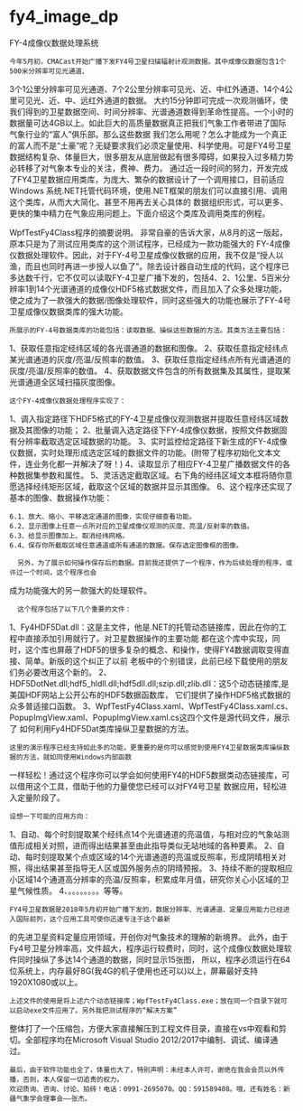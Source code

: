 # fy4_image_dp

FY-4成像仪数据处理系统

    今年5月初，CMACast开始广播下发FY4号卫星扫描辐射计观测数据。其中成像仪数据包含1个500米分辨率可见光通道、
3个1公里分辨率可见光通道、7个2公里分辨率可见光、近、中红外通道、14个4公里可见光、近、中、远红外通道的数据。
大约15分钟即可完成一次观测循环，使我们得到的卫星数据空间、时间分辨率、光谱通道数得到革命性提高。一个小时的
数据量可达4GB以上。如此巨大的高质量数据真正把我们气象工作者带进了国际气象行业的“富人”俱乐部。那么这些数据
我们怎么用呢？怎么才能成为一个真正的富人而不是“土豪”呢？无疑要求我们必须定量使用、科学使用。可是FY4号卫星
数据结构复杂、体量巨大，很多朋友从底层做起有很多障碍，如果投入过多精力势必转移了对气象本专业的关注，费神、费力。
通过近一段时间的努力，开发完成了FY4卫星数据应用类库，为庞大、繁杂的数据设计了一个调用接口，目前适应Windows
系统.NET托管代码环境，使用.NET框架的朋友们可以直接引用、调用这个类库，从而大大简化、甚至不用再去关心具体的
数据组织形式，可以更多、更快的集中精力在气象应用问题上。下面介绍这个类库及调用类库的例程。

WpfTestFy4Class程序的摘要说明。
    非常自豪的告诉大家，从8月的这一版起，原本只是为了测试应用类库的这个测试程序，已经成为一款功能强大的
FY-4成像仪数据处理软件。因此，对于FY-4号卫星成像仪数据的应用，我不仅是“授人以渔，而且也同时再进一步授人以鱼了”。除去设计器自动生成的代码，这个程序已多达数千行，它不仅可以读取FY-4卫星广播下发的，包括4、2、1公里、5百米分辨率1到14个光谱通道的成像仪HDF5格式数据文件，而且加入了众多处理功能，使之成为了一款强大的数据/图像处理软件，同时这些强大的功能也展示了FY-4号卫星成像仪数据类库的强大功能。

    所展示的FY-4号数据类库的功能包括：读取数据、操纵这些数据的方法。其类方法主要包括：

1、获取任意指定经纬区域的各光谱通道的数据和图像。
2、获取任意指定经纬点某光谱通道的灰度/亮温/反照率的数值。
3、获取任意指定经纬点所有光谱通道的灰度/亮温/反照率的数值。
4、获取数据文件包含的所有数据集及其属性，提取某光谱通道全区域扫描灰度图像。

    这个FY-4成像仪数据处理程序实现了：
1、调入指定路径下HDF5格式的FY-4卫星成像仪观测数据并提取任意经纬区域数据及其图像的功能；
2、批量调入选定路径下FY-4成像仪数据，按照文件数据固有分辨率截取选定区域数据的功能。
3、实时监控给定路径下新生成的FY-4成像仪数据，实时处理形成选定区域的数据文件的功能。(附带了程序初始化文本文件，连业务化都一并解决了呀！)
4、读取显示了相应FY-4卫星广播数据文件的各种数据集参数和属性。
5、灵活选定截取区域。右下角的经纬区域文本框将随你意愿选择经纬矩形区域，截取这个区域的数据并显示其图像。
6、这个程序还实现了基本的图像、数据操作功能：

	6.1、放大、缩小、平移选定通道的图像，实现仔细查看功能。
	6.2、显示图像上任意一点所对应的卫星成像仪观测的灰度、亮温/反射率的数值。
	6.3、给显示图像加上、取消经纬网格。
	6.4、保存你所截取区域任意通道或所有通道的数据。保存选定图像框的图像。

      另外，为了展示如何操作保存后的数据。目前我还提供了一个程序，作为后续处理的程序，或许过一个时间，这个程序也会
成为功能强大的另一款强大的处理软件。

      这个程序包括了以下几个重要的文件：
1、Fy4HDF5Dat.dll：这是主文件，他是.NET的托管动态链接库，因此在你的工程中直接添加引用就行了。对卫星数据操作的主要功能
都在这个库中实现，同时，这个库也屏蔽了HDF5的很多复杂的概念、和操作，使得FY4数据调取变得直接、简单。新版的这个纠正了以前
老板中的个别错误，此前已经下载使用的朋友们务必要改用这个新的。
2、HDF5DotNet.dll;hdf5_hldll.dll;hdf5dll.dll;szip.dll;zlib.dll：这5个动态链接库,是美国HDF网站上公开公布的HDF5数据函数库，
它们提供了操作HDF5格式数据的众多普适接口函数。
3、WpfTestFy4Class.xaml、WpfTestFy4Class.xaml.cs、PopupImgView.xaml、PopupImgView.xaml.cs这四个文件是源代码文件，展示了
如何利用Fy4HDF5Dat类库操纵卫星数据的方法。

    这里的演示程序已经支持如此多的功能，更重要的是你可以感觉到使用FY4卫星数据类库操纵数据的方法，就如同使用Windows内部函数
一样轻松！通过这个程序你可以学会如何使用FY4的HDF5数据类动态链接库，可以借用这个工具，借助于他的力量使您已经可以对FY4号卫星
数据应用，轻松进入定量阶段了。

    设想一下可能的应用方向：
1、自动、每个时刻提取某个经纬点14个光谱通道的亮温值，与相对应的气象站测值形成相关对照，进而得出结果甚至由此指导类似无站地域的各种要素。
2、自动、每时刻提取某个点或区域的14个光谱通道的亮温或反照率，形成阴晴相关对照，得出结果甚至指导无人区或国外服务点的阴晴预报。
3、持续不断的提取相应小区域14个通道高分辨率的亮温/反照率，积累成年月值，研究你关心小区域的卫星气候性质。
4、。。。。。。。。等等。

    FY4号卫星数据是2018年5月初开始广播下发的，数据分辨率、光谱通道、定量应用能力已经进入国际前列，这个应用工具可使你迅速专注于这个最新
的先进卫星资料定量应用领域，开创你对气象技术的理解的新境界。
    此外，由于Fy4号卫星分辨率高，文件超大，程序运行较费时，同时，这个成像仪数据处理软件同时操纵了多达14个通道的数据，同时显示15张图，
所以，程序必须运行在64位系统上，内存最好8G(我4G的机子使用也还可以)以上，屏幕最好支持1920X1080或以上。

    上述文件的使用是将上述六个动态链接库；WpfTestFy4Class.exe；放在同一个目录下就可以启动exe文件应用了。另外我把测试程序的“解决方案”
整体打了一个压缩包，方便大家直接解压到工程文件目录，直接在vs中观看和剪切。全部程序均在Microsoft Visual Studio 2012/2017中编制、调试、编译通过。

    最后，由于软件功能也全了，体量也大了，特别声明：未经本人许可，谢绝在我会会员以外传播，否则，本人保留一切追责的权力。
    欢迎质询、咨询、讨论、拍砖！电话：0991-2695070。QQ：591589408。哦，还有姓名：新疆气象学会理事会——张杰。
